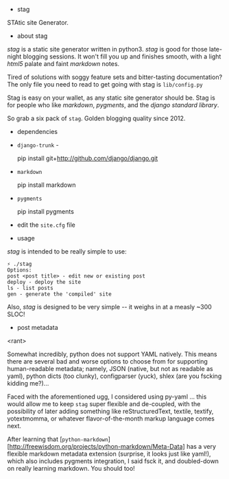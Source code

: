 + stag

STAtic site Generator.

+ about stag

*stag* is a static site generator written in python3.  *stag* is good
for those late-night blogging sessions.  It won't fill you up and
finishes smooth, with a light *html5* palate and faint *markdown* notes.

Tired of solutions with soggy feature sets and bitter-tasting
documentation?  The only file you need to read to get going with stag is
`lib/config.py`

Stag is easy on your wallet, as any static site generator should be.
Stag is for people who like *markdown*, *pygments*, and the *django
standard library*.

So grab a six pack of `stag`.  Golden blogging quality since 2012.

+ dependencies

* `django-trunk` - 

    pip install git+http://github.com/django/django.git

* `markdown`

    pip install markdown

* `pygments`
    
    pip install pygments

* edit the `site.cfg` file

+ usage

*stag* is intended to be really simple to use:

    ⚡ ./stag
    Options:
    post <post title> - edit new or existing post
    deploy - deploy the site
    ls - list posts
    gen - generate the 'compiled' site

Also, *stag* is designed to be very simple -- it weighs in at a measly
~300 SLOC!

+ post metadata

&lt;rant&gt;

Somewhat incredibly, python does not support YAML natively.  This means
there are several bad and worse options to choose from for supporting
human-readable metadata; namely, JSON (native, but not as readable as
yaml), python dicts (too clunky), configparser (yuck), shlex (are you
fscking kidding me?)...

Faced with the aforementioned ugg, I considered using py-yaml ... this
would allow me to keep `stag` super flexible and de-coupled, with the
possibility of later adding something like reStructuredText, textile,
textify, yotextmomma, or whatever flavor-of-the-month markup language
comes next.

After learning that
[`python-markdown`][http://freewisdom.org/projects/python-markdown/Meta-Data]
has a very flexible markdown metadata extension (surprise, it looks just
like yaml!), which also includes pygments integration, I said fsck it,
and doubled-down on really learning markdown.  You should too!

